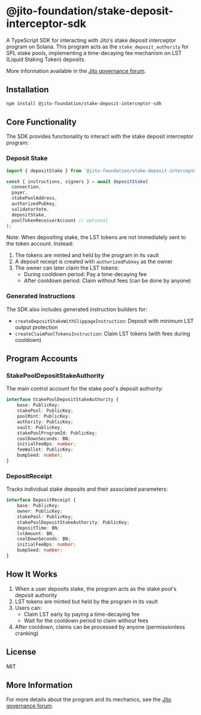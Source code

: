 # @jito-foundation/stake-deposit-interceptor-sdk

A TypeScript SDK for interacting with Jito's stake deposit interceptor program on Solana. This program acts as the `stake_deposit_authority` for SPL stake pools, implementing a time-decaying fee mechanism on LST (Liquid Staking Token) deposits.

More information available in the [Jito governance forum](https://forum.jito.network/t/jip-9-adopt-interceptor-liquidity-defense/444).

## Installation

```bash
npm install @jito-foundation/stake-deposit-interceptor-sdk
```

## Core Functionality

The SDK provides functionality to interact with the stake deposit interceptor program:

### Deposit Stake
```typescript
import { depositStake } from '@jito-foundation/stake-deposit-interceptor-sdk';

const { instructions, signers } = await depositStake(
  connection,
  payer,
  stakePoolAddress,
  authorizedPubkey,
  validatorVote,
  depositStake,
  poolTokenReceiverAccount // optional
);
```

Note: When depositing stake, the LST tokens are not immediately sent to the token account. Instead:
1. The tokens are minted and held by the program in its vault
2. A deposit receipt is created with `authorizedPubkey` as the owner
3. The owner can later claim the LST tokens:
   - During cooldown period: Pay a time-decaying fee
   - After cooldown period: Claim without fees (can be done by anyone)

### Generated Instructions
The SDK also includes generated instruction builders for:
- `createDepositStakeWithSlippageInstruction`: Deposit with minimum LST output protection
- `createClaimPoolTokensInstruction`: Claim LST tokens (with fees during cooldown)

## Program Accounts

### StakePoolDepositStakeAuthority
The main control account for the stake pool's deposit authority:
```typescript
interface StakePoolDepositStakeAuthority {
    base: PublicKey;
    stakePool: PublicKey;
    poolMint: PublicKey;
    authority: PublicKey;
    vault: PublicKey;
    stakePoolProgramId: PublicKey;
    coolDownSeconds: BN;
    initialFeeBps: number;
    feeWallet: PublicKey;
    bumpSeed: number;
}
```

### DepositReceipt
Tracks individual stake deposits and their associated parameters:
```typescript
interface DepositReceipt {
    base: PublicKey;
    owner: PublicKey;
    stakePool: PublicKey;
    stakePoolDepositStakeAuthority: PublicKey;
    depositTime: BN;
    lstAmount: BN;
    coolDownSeconds: BN;
    initialFeeBps: number;
    bumpSeed: number;
}
```

## How It Works

1. When a user deposits stake, the program acts as the stake pool's deposit authority
2. LST tokens are minted but held by the program in its vault
3. Users can:
   - Claim LST early by paying a time-decaying fee
   - Wait for the cooldown period to claim without fees
4. After cooldown, claims can be processed by anyone (permissionless cranking)

## License

MIT

## More Information

For more details about the program and its mechanics, see the [Jito governance forum](https://forum.jito.network/t/jip-9-adopt-interceptor-liquidity-defense/444).